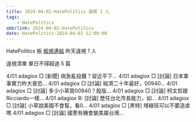 ```yaml
---
title: 2024-04-02-HatePolitics 違規 1 人
tags:
    - HatePolitics
abbrlink: 2024-04-02-HatePolitics
date: HatePolitics-2024-04-02 12:00:00
---
```

HatePolitics 板 [板規連結](https://www.ptt.cc/bbs/HatePolitics/M.1617115262.A.D60.html)
昨天違規 1 人
<!-- more -->

違規清單
單日不得超過 5 篇

4/01 adagiox □ [新聞] 病急亂投醫？習近平下…
4/01 adagiox □ [討論] 日本軍事實力昨大衰恐…
4/01 adagiox □ [討論] 經濟二十年最好，00940…
4/01 adagiox □ [討論] 多少小草買00940？股版…
4/01 adagiox □ [討論] 柯文哲跟Ricciardo一樣…
4/01 adagiox R: [討論] 歷任台北市長能力，如…
4/01 adagiox □ [討論] 小草說美國不會幫，看0…
4/01 adagiox □ [黑特] 塔綠班可以不要造虐嗎
4/01 adagiox □ [討論] 國蔥有機會變美屬台灣…